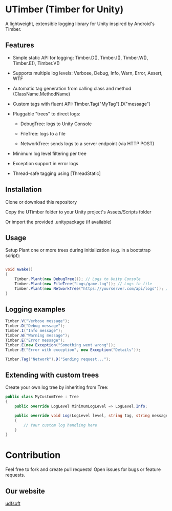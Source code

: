 # UTimber (Timber for Unity)
A lightweight, extensible logging library for Unity inspired by Android's Timber.

## Features
* Simple static API for logging: Timber.D(), Timber.I(), Timber.W(), Timber.E(), Timber.V()

* Supports multiple log levels: Verbose, Debug, Info, Warn, Error, Assert, WTF

* Automatic tag generation from calling class and method (ClassName.MethodName)

* Custom tags with fluent API: Timber.Tag("MyTag").D("message")

* Pluggable "trees" to direct logs:

    * DebugTree: logs to Unity Console

    * FileTree: logs to a file

    * NetworkTree: sends logs to a server endpoint (via HTTP POST)

* Minimum log level filtering per tree

* Exception support in error logs

* Thread-safe tagging using [ThreadStatic]

## Installation
Clone or download this repository

Copy the UTimber folder to your Unity project's Assets/Scripts folder

Or import the provided .unitypackage (if available)

## Usage
Setup
Plant one or more trees during initialization (e.g. in a bootstrap script):

```csharp

void Awake()
{
    Timber.Plant(new DebugTree()); // Logs to Unity Console
    Timber.Plant(new FileTree("Logs/game.log")); // Logs to file
    Timber.Plant(new NetworkTree("https://yourserver.com/api/logs")); // Logs to network
}

```
## Logging examples

```csharp
Timber.V("Verbose message");
Timber.D("Debug message");
Timber.I("Info message");
Timber.W("Warning message");
Timber.E("Error message");
Timber.E(new Exception("Something went wrong"));
Timber.E("Error with exception", new Exception("Details"));

Timber.Tag("Network").D("Sending request...");
```

## Extending with custom trees
Create your own log tree by inheriting from Tree:

```csharp
public class MyCustomTree : Tree
{
    public override LogLevel MinimumLogLevel => LogLevel.Info;

    public override void Log(LogLevel level, string tag, string message, Exception exception = null)
    {
        // Your custom log handling here
    }
}
```

# Contribution
Feel free to fork and create pull requests!
Open issues for bugs or feature requests.

## Our website

[udfsoft](https://udfsoft.com/)
